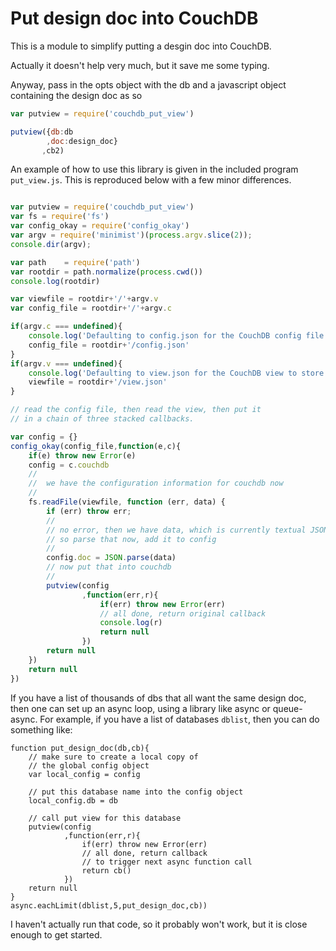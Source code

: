 # Put design doc into  CouchDB

This is a module to simplify putting a desgin doc into  CouchDB.

Actually it doesn't help very much, but it save me some typing.

Anyway, pass in the opts object with the db and a javascript object
containing the design doc as so

```javascript
var putview = require('couchdb_put_view')

putview({db:db
        ,doc:design_doc}
       ,cb2)
```

An example of how to use this library is given in the included program
`put_view.js`.  This is  reproduced below with a few minor differences.

```javascript

var putview = require('couchdb_put_view')
var fs = require('fs')
var config_okay = require('config_okay')
var argv = require('minimist')(process.argv.slice(2));
console.dir(argv);

var path    = require('path')
var rootdir = path.normalize(process.cwd())
console.log(rootdir)

var viewfile = rootdir+'/'+argv.v
var config_file = rootdir+'/'+argv.c

if(argv.c === undefined){
    console.log('Defaulting to config.json for the CouchDB config file.  Change by using the -c option')
    config_file = rootdir+'/config.json'
}
if(argv.v === undefined){
    console.log('Defaulting to view.json for the CouchDB view to store.  Change by using the -v option')
    viewfile = rootdir+'/view.json'
}

// read the config file, then read the view, then put it
// in a chain of three stacked callbacks.

var config = {}
config_okay(config_file,function(e,c){
    if(e) throw new Error(e)
    config = c.couchdb
    //
    //  we have the configuration information for couchdb now
    //
    fs.readFile(viewfile, function (err, data) {
        if (err) throw err;
        //
        // no error, then we have data, which is currently textual JSON
        // so parse that now, add it to config
        //
        config.doc = JSON.parse(data)
        // now put that into couchdb
        //
        putview(config
                ,function(err,r){
                    if(err) throw new Error(err)
                    // all done, return original callback
                    console.log(r)
                    return null
                })
        return null
    })
    return null
})

```

If you have a list of thousands of dbs that all want the same design
doc, then one can set up an async loop, using a library like async or
queue-async.  For example, if you have a list of databases `dblist`,
then you can do something like:

```
function put_design_doc(db,cb){
    // make sure to create a local copy of
    // the global config object
    var local_config = config

    // put this database name into the config object
    local_config.db = db

    // call put view for this database
    putview(config
            ,function(err,r){
                if(err) throw new Error(err)
                // all done, return callback
                // to trigger next async function call
                return cb()
            })
    return null
}
async.eachLimit(dblist,5,put_design_doc,cb))
```

I haven't actually run that code, so it probably won't work, but it is
close enough to get started.
